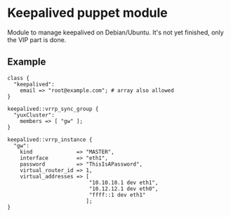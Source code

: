 # Keepalived puppet module

Module to manage keepalived on Debian/Ubuntu. It's not yet finished, only the VIP part is done.

## Example

    class {
      "keepalived":
        email => "root@example.com"; # array also allowed
    }

    keepalived::vrrp_sync_group {
      "yuxCluster":
        members => [ "gw" ];
    }

    keepalived::vrrp_instance {
      "gw":
        kind              => "MASTER",
        interface         => "eth1",
        password          => "ThisIsAPassword",
        virtual_router_id => 1,
        virtual_addresses => [
                              "10.10.10.1 dev eth1",
                              "10.12.12.1 dev eth0",
                              "ffff::1 dev eth1"
                             ];
    }
